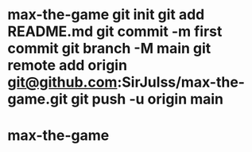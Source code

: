 # max-the-game git init git add README.md git commit -m first commit git branch -M main git remote add origin git@github.com:SirJulss/max-the-game.git git push -u origin main
# max-the-game

